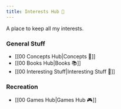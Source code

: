 ```yaml
---
title: Interests Hub 🤔
---
```


A place to keep all my interests.

### General Stuff
- [[00 Concepts Hub|Concepts 🧠]]
- [[00 Books Hub|Books 📚]]
- [[00 Interesting Stuff|Interesting Stuff 👀]]

### Recreation
- [[00 Games Hub|Games Hub 🎮]]